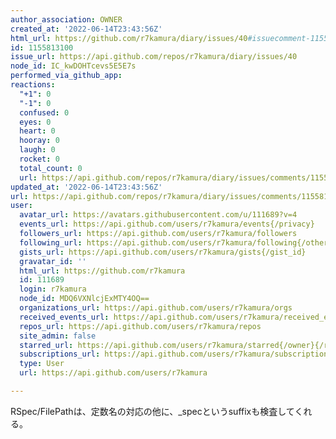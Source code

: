 ```yaml
---
author_association: OWNER
created_at: '2022-06-14T23:43:56Z'
html_url: https://github.com/r7kamura/diary/issues/40#issuecomment-1155813100
id: 1155813100
issue_url: https://api.github.com/repos/r7kamura/diary/issues/40
node_id: IC_kwDOHTcevs5E5E7s
performed_via_github_app: 
reactions:
  "+1": 0
  "-1": 0
  confused: 0
  eyes: 0
  heart: 0
  hooray: 0
  laugh: 0
  rocket: 0
  total_count: 0
  url: https://api.github.com/repos/r7kamura/diary/issues/comments/1155813100/reactions
updated_at: '2022-06-14T23:43:56Z'
url: https://api.github.com/repos/r7kamura/diary/issues/comments/1155813100
user:
  avatar_url: https://avatars.githubusercontent.com/u/111689?v=4
  events_url: https://api.github.com/users/r7kamura/events{/privacy}
  followers_url: https://api.github.com/users/r7kamura/followers
  following_url: https://api.github.com/users/r7kamura/following{/other_user}
  gists_url: https://api.github.com/users/r7kamura/gists{/gist_id}
  gravatar_id: ''
  html_url: https://github.com/r7kamura
  id: 111689
  login: r7kamura
  node_id: MDQ6VXNlcjExMTY4OQ==
  organizations_url: https://api.github.com/users/r7kamura/orgs
  received_events_url: https://api.github.com/users/r7kamura/received_events
  repos_url: https://api.github.com/users/r7kamura/repos
  site_admin: false
  starred_url: https://api.github.com/users/r7kamura/starred{/owner}{/repo}
  subscriptions_url: https://api.github.com/users/r7kamura/subscriptions
  type: User
  url: https://api.github.com/users/r7kamura

---
```

RSpec/FilePathは、定数名の対応の他に、_specというsuffixも検査してくれる。